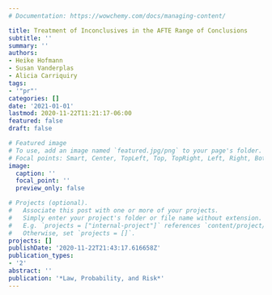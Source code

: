 ```yaml
---
# Documentation: https://wowchemy.com/docs/managing-content/

title: Treatment of Inconclusives in the AFTE Range of Conclusions
subtitle: ''
summary: ''
authors:
- Heike Hofmann
- Susan Vanderplas
- Alicia Carriquiry
tags:
- '"pr"'
categories: []
date: '2021-01-01'
lastmod: 2020-11-22T11:21:17-06:00
featured: false
draft: false

# Featured image
# To use, add an image named `featured.jpg/png` to your page's folder.
# Focal points: Smart, Center, TopLeft, Top, TopRight, Left, Right, BottomLeft, Bottom, BottomRight.
image:
  caption: ''
  focal_point: ''
  preview_only: false

# Projects (optional).
#   Associate this post with one or more of your projects.
#   Simply enter your project's folder or file name without extension.
#   E.g. `projects = ["internal-project"]` references `content/project/deep-learning/index.md`.
#   Otherwise, set `projects = []`.
projects: []
publishDate: '2020-11-22T21:43:17.616658Z'
publication_types:
- '2'
abstract: ''
publication: '*Law, Probability, and Risk*'
---
```

